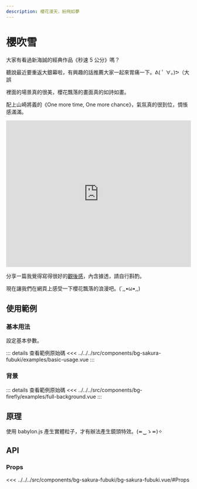 ```yaml
---
description: 櫻花漫天，紛飛如夢
---
```


<script setup>
import BasicUsage from '../../../src/components/bg-sakura-fubuki/examples/basic-usage.vue'
import FullBackground from '../../../src/components/bg-sakura-fubuki/examples/full-background.vue'
</script>

# 櫻吹雪

大家有看過新海誠的經典作品《秒速 5 公分》嗎？

聽說最近要重返大銀幕啦，有興趣的話推薦大家一起來胃痛一下。ᕕ( ﾟ ∀。)ᕗ（大誤

裡面的場景真的很美，櫻花飄落的畫面真的如詩如畫。

配上山崎將義的《One more time, One more chance》，氣氛真的很到位，惆悵感滿滿。

<iframe width="100%" height="400" src="https://www.youtube.com/embed/du_wXTARyjE?si=ze-o2KTXWufACd2T" title="YouTube video player" frameborder="0" allow="accelerometer; autoplay; clipboard-write; encrypted-media; gyroscope; picture-in-picture; web-share" referrerpolicy="strict-origin-when-cross-origin" allowfullscreen></iframe>

分享一篇我覺得寫得很好的[觀後感](https://meet.eslite.com/tw/tc/article/202112210002)，內含據透，請自行斟酌。

現在讓我們在網頁上感受一下櫻花飄落的浪漫吧。(´,,•ω•,,)

## 使用範例

### 基本用法

設定基本參數。

<basic-usage class="h-[60vh]"/>

::: details 查看範例原始碼
<<< ../../../src/components/bg-sakura-fubuki/examples/basic-usage.vue
:::

### 背景

<full-background />

::: details 查看範例原始碼
<<< ../../../src/components/bg-firefly/examples/full-background.vue
:::

## 原理

使用 babylon.js 產生實體粒子，才有辦法產生鏡頭特效。(≖‿ゝ≖)✧

## API

### Props

<<< ../../../src/components/bg-sakura-fubuki/bg-sakura-fubuki.vue/#Props
